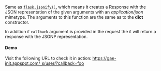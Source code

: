 <p>
  Same as <a href="http://flask.pocoo.org/docs/api/#flask.json.jsonify"><code>flask.jsonify()</code></a>,
  which means it creates a Response with the JSON representation of the
  given arguments with an <em>application/json</em> mimetype. The arguments to this function are the same
  as to the <strong>dict</strong> constructor.
</p>

<p>
  In addition if <code>callback</code> argument is provided in the request
  the it will return a response with the JSONP representation.
</p>

<div class="gi-callout gi-callout-info">
  <h4>Demo</h4>
  Visit the following URL to check it in action:
  <a href="https://gae-init.appspot.com/_s/user/?callback=foo">
    https://gae-init.appspot.com/_s/user/?callback=foo
  </a>
</div>
